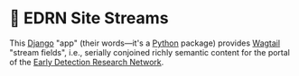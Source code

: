 # 🦦 EDRN Site Streams

This [Django](https://www.djangoproject.com/) "app" (their words—it's a [Python](https://www.python.org/) package) provides [Wagtail](https://wagtail.io/) "stream fields", i.e., serially conjoined richly semantic content for the portal of the [Early Detection Research Network](https://edrn.nci.nih.gov/).
